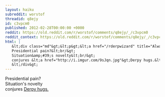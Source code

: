 ```yaml
---
layout: haiku
subreddit: worstof
threadid: q8ejy
id: c3vpcm0
published: 2012-02-28T00:00:00 +0000
reddit: https://old.reddit.com/r/worstof/comments/q8ejy/_/c3vpcm0
reddit_context: https://old.reddit.com/r/worstof/comments/q8ejy/_/c3vpcm0?context=3
html: |
   &lt;div class="md"&gt;&lt;p&gt;&lt;a href="/rderpwizard" title="Always Relevant / Forlorn Reddit Wanderer / Paper Bag Princess"&gt;&lt;/a&gt;
   Presidential pain?&lt;br/&gt;
   Situation&amp;#39;s novelty&lt;br/&gt;
   conjures &lt;a href="http://i.imgur.com/9sJqn.jpg"&gt;Derpy hugs.&lt;/a&gt;&lt;/p&gt;
   &lt;/div&gt;
---
```


[](/rderpwizard "Always Relevant / Forlorn Reddit Wanderer / Paper Bag Princess")
Presidential pain?  
Situation's novelty  
conjures [Derpy hugs.](http://i.imgur.com/9sJqn.jpg)